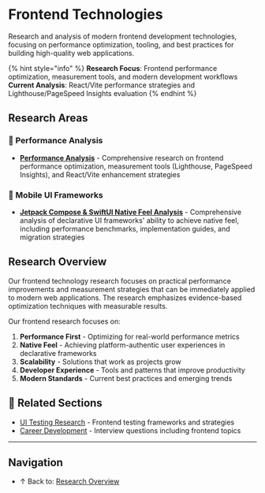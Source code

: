 # Frontend Technologies

Research and analysis of modern frontend development technologies, focusing on performance optimization, tooling, and best practices for building high-quality web applications.

{% hint style="info" %}
**Research Focus**: Frontend performance optimization, measurement tools, and modern development workflows
**Current Analysis**: React/Vite performance strategies and Lighthouse/PageSpeed Insights evaluation
{% endhint %}

## Research Areas

### 🚀 Performance Analysis
- **[Performance Analysis](performance-analysis/README.md)** - Comprehensive research on frontend performance optimization, measurement tools (Lighthouse, PageSpeed Insights), and React/Vite enhancement strategies

### 📱 Mobile UI Frameworks
- **[Jetpack Compose & SwiftUI Native Feel Analysis](jetpack-compose-swiftui-native-feel/README.md)** - Comprehensive analysis of declarative UI frameworks' ability to achieve native feel, including performance benchmarks, implementation guides, and migration strategies

## Research Overview

Our frontend technology research focuses on practical performance improvements and measurement strategies that can be immediately applied to modern web applications. The research emphasizes evidence-based optimization techniques with measurable results.

Our frontend research focuses on:

1. **Performance First** - Optimizing for real-world performance metrics
2. **Native Feel** - Achieving platform-authentic user experiences in declarative frameworks
3. **Scalability** - Solutions that work as projects grow
4. **Developer Experience** - Tools and patterns that improve productivity
5. **Modern Standards** - Current best practices and emerging trends

## 🔗 Related Sections

- [UI Testing Research](../ui-testing/README.md) - Frontend testing frameworks and strategies
- [Career Development](../career/README.md) - Interview questions including frontend topics

---

## Navigation

- ↑ Back to: [Research Overview](../README.md)
